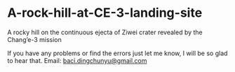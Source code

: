 # A-rock-hill-at-CE-3-landing-site
A rocky hill on the continuous ejecta of Ziwei crater revealed by the Chang’e-3 mission

If you have any problems or find the errors just let me know, I will be so glad to hear that.
Email: baci.dingchunyu@gmail.com
